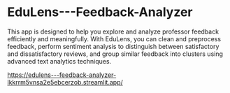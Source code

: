 # EduLens---Feedback-Analyzer
This app is designed to help you explore and analyze professor feedback efficiently and meaningfully. With EduLens, you can clean and preprocess feedback, perform sentiment analysis to distinguish between satisfactory and dissatisfactory reviews, and group similar feedback into clusters using advanced text analytics techniques.

https://edulens---feedback-analyzer-lkkrrm5vnsa2e5ebcerzob.streamlit.app/
